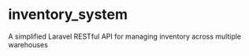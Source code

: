 # inventory_system
A simplified Laravel RESTful API for managing inventory across multiple warehouses
